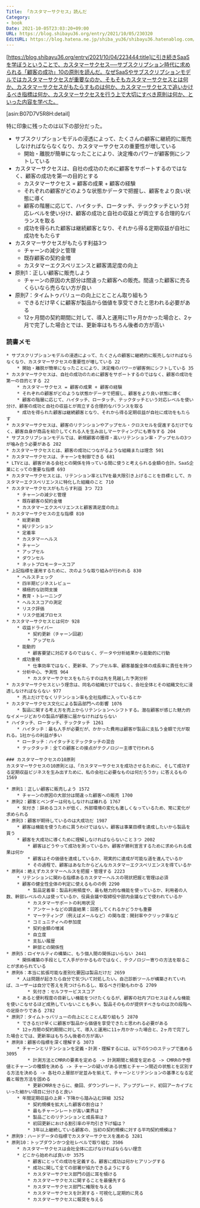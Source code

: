 ```yaml
---
Title: 「カスタマーサクセス」読んだ
Category:
- book
Date: 2021-10-05T23:03:20+09:00
URL: https://blog.shibayu36.org/entry/2021/10/05/230320
EditURL: https://blog.hatena.ne.jp/shiba_yu36/shibayu36.hatenablog.com/atom/entry/13574176438019450373
---
```


[https://blog.shibayu36.org/entry/2021/10/04/223444:title]に引き続きSaaSを学ぼうということで、カスタマーサクセス──サブスクリプション時代に求められる「顧客の成功」10の原則を読んだ。なぜSaaSやサブスクリプションモデルではカスタマーサクセスが重要なのか、そもそもカスタマーサクセスとは何か、カスタマーサクセスがもたらすものは何か、カスタマーサクセスで追いかけるべき指標は何か、カスタマーサクセスを行う上で大切にすべき原則は何か、といった内容を学べた。

[asin:B07D7V5R8H:detail]

特に印象に残ったのは以下の部分だった。

* サブスクリプションモデルの浸透によって、たくさんの顧客に継続的に販売しなければならなくなり、カスタマーサクセスの重要性が増している
    * 開始・離脱が簡単になったことにより、決定権のパワーが顧客側にシフトしている
* カスタマーサクセスは、自社の成功のために顧客をサポートするのではなく、顧客の成功を第一の目的とする
    * カスタマーサクセス = 顧客の成果 + 顧客の経験
    * それぞれの顧客がどのような状態かデータで把握し、顧客をより良い状態に導く
    * 顧客の階層に応じて、ハイタッチ、ロータッチ、テックタッチという対応レベルを使い分け、顧客の成功と自社の収益とが両立する合理的なバランスを取る
    * 成功を得られた顧客は継続顧客となり、それから得る定期収益が自社に成功をもたらす
* カスタマーサクセスがもたらす利益3つ
    * チャーンの減少と管理
    * 既存顧客の契約金増
    * カスタマーエクスペリエンスと顧客満足度の向上
* 原則1：正しい顧客に販売しよう
    * チャーンの原因の大部分は間違った顧客への販売。間違った顧客に売るくらいなら売らない方が良い
* 原則7：タイムトゥバリューの向上にとことん取り組もう
    * できるだけ早くに顧客が製品から価値を享受できたと思われる必要がある
    * 12ヶ月間の契約期間に対して、導入と運用に11ヶ月かかった場合と、2ヶ月で完了した場合とでは、更新率はもちろん後者の方が高い

### 読書メモ
```
* サブスクリプションモデルの浸透によって、たくさんの顧客に継続的に販売しなければならなくなり、カスタマーサクセスの重要性が増している 22
	* 開始・離脱が簡単になったことにより、決定権のパワーが顧客側にシフトしている 35
* カスタマーサクセスは、自社の成功のために顧客をサポートするのではなく、顧客の成功を第一の目的とする 22
	* カスタマーサクセス = 顧客の成果 + 顧客の経験
	* それぞれの顧客がどのような状態かデータで把握し、顧客をより良い状態に導く
	* 顧客の階層に応じて、ハイタッチ、ロータッチ、テックタッチという対応レベルを使い分け、顧客の成功と自社の収益とが両立する合理的なバランスを取る
	* 成功を得られた顧客は継続顧客となり、それから得る定期収益が自社に成功をもたらす
* カスタマーサクセスは、顧客のリテンションやアップセル・クロスセルを促進するだけでなく、顧客自身が商品を紹介してくれる人を生み出しマーケティングにも寄与する 204
* サブスクリプションモデルでは、新規顧客の獲得・高いリテンション率・アップセルの3つが噛み合う必要がある 282
* カスタマーサクセスとは、顧客の成功につながるような組織または理念 501
* カスタマーサクセスは、チャーンを制御できる 681
* LTVとは、顧客がある会社との関係を持っている間に使うと考えられる金額の合計。SaaS企業にとっての重要な指標 693
* カスタマーサクセスとは、リテンション率とLTVを最大限引き上げることを目標として、カスタマーエクスペリエンスに特化した組織のこと 710
* カスタマーサクセスがもたらす利益 3つ 723
	* チャーンの減少と管理
	* 既存顧客の契約金増
	* カスタマーエクスペリエンスと顧客満足度の向上
* カスタマーサクセスの主な指標 810
	* 総更新数
	* 純リテンション
	* 定着率
	* カスタマーヘルス
	* チャーン
	* アップセル
	* ダウンセル
	* ネットプロモータースコア
* 上記指標を運用するために、次のような取り組みが行われる 830
	* ヘルスチェック
	* 四半期ビジネスレビュー
	* 積極的な訪問支援
	* 教育・トレーニング
	* ヘルススコアの測定
	* リスク評価
	* リスク低減プロセス
* カスタマーサクセスとは何か 928
	* 収益ドライバー
		* 契約更新（チャーン回避）
		* アップセル
	* 能動的
		* 顧客要望に対応するのではなく、データや分析結果から能動的に行動
	* 成功重視
		* 仕事効率ではなく、更新率、アップセル率、顧客基盤全体の成長率に責任を持つ
	* 分析中心、予測性 964
		* カスタマーサクセスをもたらすのは先を見越した予測分析
* カスタマーサクセスという理念は、同名の組織だけではなく、会社全体とその組織文化に浸透しなければならない 977
	* 売上だけでなくリテンション率も全社指標に入っているとか
* カスタマーサクセス文化による製品部門への影響 1076
	* 製品に関する考え方を売上からリテンションへシフトする。潜在顧客が感じた魅力的なイメージどおりの製品が顧客に届かなければならない
* ハイタッチ、ロータッチ、テックタッチ 1261
	* ハイタッチ：最も人手が必要だが、かかった費用は顧客が製品に支払う金額で元が取れる。1社からの利益が多い
	* ロータッチ：ハイタッチとテックタッチの混合
	* テックタッチ：全ての顧客との接点がテクノロジー主導で行われる

### カスタマーサクセスの10原則
カスタマーサクセスの10原則とは、「カスタマーサクセスを成功させるために、そして成功する定期収益ビジネスを生み出すために、私の会社に必要なものは何だろうか」に答えるもの 1569

* 原則1：正しい顧客に販売しよう 1572
	* チャーンの原因の大部分は間違った顧客への販売 1700
* 原則2：顧客とベンダーは何もしなければ離れる 1767
	* 気付き：辞めるコストが低く、外部環境の変化も激しくなっているため、常に変化が求められる
* 原則3：顧客が期待しているのは大成功だ 1987
	* 顧客は機能を使うために買うわけではない。顧客は事業目標を達成したいから製品を買う
	* 顧客を大成功に導くために理解しなければならないこと３つ 2002
		* 顧客はどうやって成功を測っているか。顧客が勝利宣言するために求められる成果は何か
		* 顧客はその価値を達成しているか、現実的に達成が可能な道を進んでいるか
		* その過程で、顧客はあなたからどんなカスタマーエクスペリエンスを得ているか
* 原則4：絶えずカスタマーヘルスを把握・管理する 2223
	* リテンションに関わる指標あるカスタマーヘルスの現状把握と管理は必須
	* 顧客の健全性全体の判定に使えるものの例 2290
		* 製品定着率：製品利用頻度や、最も魅力的な機能を使っているか、利用者の人数、幹部レベルの人は使っているか、役員会議や取締役や部内会議などで使われているか
		* カスタマーサポートの利用状況
		* アンケートなどの調査結果：回答してくれるかどうかも重要
		* マーケティング（例えばメールなど）の関与度：開封率やクリック率など
		* コミュニティへの参加度
		* 契約金額の増減
		* 自立度
		* 支払い履歴
		* 幹部との関係性
* 原則5：ロイヤルティの構築に、もう個人間の関係はいらない 2441
	* 関係構築の手段として人手がかかるものではなく、テクノロジー寄りの方法を取ることが求められている
* 原則6：本当に拡張可能な差別化要因は製品だけだ 2659
	* 人は問題が起きたら自分で気づいて対処したい。自己診断ツールが構築されていれば、ユーザーは自分で答えを見つけられるし、取るべき行動もわかる 2709
		* 気付き：セルフサービススコア
	* あると便利程度の目新しい機能をつけたくなるが、顧客の社内プロセスはそんな機能を使いこなせるほど成熟していないことも多い。製品そのものが提供すべきなのは次の段階への足掛かりである 2782
* 原則7：タイムトゥバリューの向上にとことん取り組もう 2870
	* できるだけ早くに顧客が製品から価値を享受できたと思われる必要がある
	* 12ヶ月間の契約期間に対して、導入と運用に11ヶ月かかった場合と、2ヶ月で完了した場合とでは、更新率はもちろん後者の方が高い
* 原則8：顧客の指標を深く理解する 3073
	* チャーンとリテンションを定義・計測・理解するには、以下の5つのステップで進める 3095
		* 計測方法とCMRRの要素を定める -> 計測期間と頻度を定める -> CMRRの予想値とチャーンの種類を決める -> チャーンの疑いがある状態とチャーン間近の状態とを区別する方法を決める -> 各社の上層部が足並みを揃えて、チャーンとリテンションの基準となる定義と報告方法を固める
		* 更新CMRRをさらに、撤回、ダウングレード、アップグレード、初回アーカイブといった細かい項目に分けると良い
	* 年間定期収益の上昇・下降から踏み込む詳細 3252
		* 契約規模を拡大した顧客の割合は？
		* 最もチャーンレートが高い業界は？
		* 製品ごとのリテンションと成長率は？
		* 初回更新における割引率の平均引き下げ幅は？
		* 3年以上継続している顧客の、当初の契約規模に対する平均契約規模は？
* 原則9：ハードデータの指標でカスタマーサクセスを進める 3281
* 原則10：トップダウンかつ全社レベルで取り組む 3506
	* カスタマーサクセスは会社全体に広げなければならない理念
	* どこから始めれば良いか 3575
		* 顧客にとっての成功を定義する。顧客に成功は何かヒアリングする
		* 成功に関して全ての部署が協力できるようにする
		* カスタマーサクセス部門の話に耳を傾ける
		* カスタマーサクセスに関することを最優先する
		* カスタマーサクセス部門に権限を与える
		* カスタマーサクセスを計測する・可視化し定期的に見る
		* カスタマーサクセスに報奨を与える
```
